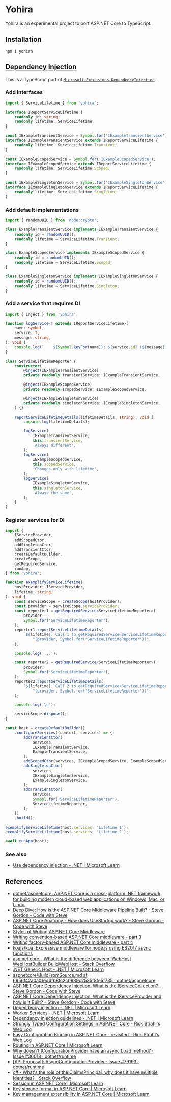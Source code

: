 # Yohira

Yohira is an experimental project to port ASP.NET Core to TypeScript.

## Installation

```
npm i yohira
```

## [Dependency Injection](https://github.com/ycanardeau/yohira/tree/main/packages/extensions.dependency-injection)

This is a TypeScript port of [`Microsoft.Extensions.DependencyInjection`](https://www.nuget.org/packages/Microsoft.Extensions.DependencyInjection/).

### Add interfaces

```ts
import { ServiceLifetime } from 'yohira';

interface IReportServiceLifetime {
    readonly id: string;
    readonly lifetime: ServiceLifetime;
}

const IExampleTransientService = Symbol.for('IExampleTransientService');
interface IExampleTransientService extends IReportServiceLifetime {
    readonly lifetime: ServiceLifetime.Transient;
}

const IExampleScopedService = Symbol.for('IExampleScopedService');
interface IExampleScopedService extends IReportServiceLifetime {
    readonly lifetime: ServiceLifetime.Scoped;
}

const IExampleSingletonService = Symbol.for('IExampleSingletonService');
interface IExampleSingletonService extends IReportServiceLifetime {
    readonly lifetime: ServiceLifetime.Singleton;
}
```

### Add default implementations

```ts
import { randomUUID } from 'node:crypto';

class ExampleTransientService implements IExampleTransientService {
    readonly id = randomUUID();
    readonly lifetime = ServiceLifetime.Transient;
}

class ExampleScopedService implements IExampleScopedService {
    readonly id = randomUUID();
    readonly lifetime = ServiceLifetime.Scoped;
}

class ExampleSingletonService implements IExampleSingletonService {
    readonly id = randomUUID();
    readonly lifetime = ServiceLifetime.Singleton;
}
```

### Add a service that requires DI

```ts
import { inject } from 'yohira';

function logService<T extends IReportServiceLifetime>(
    name: symbol,
    service: T,
    message: string,
): void {
    console.log(`    ${Symbol.keyFor(name)}: ${service.id} (${message})`);
}

class ServiceLifetimeReporter {
    constructor(
        @inject(IExampleTransientService)
        private readonly transientService: IExampleTransientService,

        @inject(IExampleScopedService)
        private readonly scopedService: IExampleScopedService,

        @inject(IExampleSingletonService)
        private readonly singletonService: IExampleSingletonService,
    ) {}

    reportServiceLifetimeDetails(lifetimeDetails: string): void {
        console.log(lifetimeDetails);

        logService(
            IExampleTransientService,
            this.transientService,
            'Always different',
        );
        logService(
            IExampleScopedService,
            this.scopedService,
            'Changes only with lifetime',
        );
        logService(
            IExampleSingletonService,
            this.singletonService,
            'Always the same',
        );
    }
}
```

### Register services for DI

```ts
import {
    IServiceProvider,
    addScopedCtor,
    addSingletonCtor,
    addTransientCtor,
    createDefaultBuilder,
    createScope,
    getRequiredService,
    runApp,
} from 'yohira';

function exemplifyServiceLifetime(
    hostProvider: IServiceProvider,
    lifetime: string,
): void {
    const serviceScope = createScope(hostProvider);
    const provider = serviceScope.serviceProvider;
    const reporter1 = getRequiredService<ServiceLifetimeReporter>(
        provider,
        Symbol.for('ServiceLifetimeReporter'),
    );
    reporter1.reportServiceLifetimeDetails(
        `${lifetime}: Call 1 to getRequiredService<ServiceLifetimeReporter>` +
            "(provider, Symbol.for('ServiceLifetimeReporter'))",
    );

    console.log('...');

    const reporter2 = getRequiredService<ServiceLifetimeReporter>(
        provider,
        Symbol.for('ServiceLifetimeReporter'),
    );
    reporter2.reportServiceLifetimeDetails(
        `${lifetime}: Call 2 to getRequiredService<ServiceLifetimeReporter>` +
            "(provider, Symbol.for('ServiceLifetimeReporter'))",
    );

    console.log('\n');

    serviceScope.dispose();
}

const host = createDefaultBuilder()
    .configureServices((context, services) => {
        addTransientCtor(
            services,
            IExampleTransientService,
            ExampleTransientService,
        );
        addScopedCtor(services, IExampleScopedService, ExampleScopedService);
        addSingletonCtor(
            services,
            IExampleSingletonService,
            ExampleSingletonService,
        );
        addTransientCtor(
            services,
            Symbol.for('ServiceLifetimeReporter'),
            ServiceLifetimeReporter,
        );
    })
    .build();

exemplifyServiceLifetime(host.services, 'Lifetime 1');
exemplifyServiceLifetime(host.services, 'Lifetime 2');

await runApp(host);
```

### See also

-   [Use dependency injection - .NET | Microsoft Learn](https://learn.microsoft.com/en-us/dotnet/core/extensions/dependency-injection-usage)

## References

-   [dotnet/aspnetcore: ASP.NET Core is a cross-platform .NET framework for building modern cloud-based web applications on Windows, Mac, or Linux.](https://github.com/dotnet/aspnetcore)
-   [Deep Dive: How is the ASP.NET Core Middleware Pipeline Built? - Steve Gordon - Code with Steve](https://www.stevejgordon.co.uk/how-is-the-asp-net-core-middleware-pipeline-built)
-   [ASP.NET Core Anatomy - How does UseStartup work? - Steve Gordon - Code with Steve](https://www.stevejgordon.co.uk/aspnet-core-anatomy-how-does-usestartup-work)
-   [Styles of Writing ASP.NET Core Middleware](https://stevetalkscode.co.uk/middleware-styles)
-   [Writing convention-based ASP.NET Core middleware - part 3](https://www.azureblue.io/writing-convention-based-asp-net-core-middleware-part-3/)
-   [Writing factory-based ASP.NET Core middleware - part 4](https://www.azureblue.io/writing-factory-based-asp-net-core-middleware-part-4/)
-   [koajs/koa: Expressive middleware for node.js using ES2017 async functions](https://github.com/koajs/koa)
-   [asp.net core - What is the difference between IWebHost WebHostBuilder BuildWebHost - Stack Overflow](https://stackoverflow.com/questions/52085806/what-is-the-difference-between-iwebhost-webhostbuilder-buildwebhost)
-   [.NET Generic Host - .NET | Microsoft Learn](https://learn.microsoft.com/en-us/dotnet/core/extensions/generic-host)
-   [aspnetcore/BuildFromSource.md at 6956f42a0a01ed4fb8fc2cb889c2535f8fe5f735 · dotnet/aspnetcore](https://github.com/dotnet/aspnetcore/blob/6956f42a0a01ed4fb8fc2cb889c2535f8fe5f735/docs/BuildFromSource.md)
-   [ASP.NET Core Dependency Injection: What is the IServiceCollection? - Steve Gordon - Code with Steve](https://www.stevejgordon.co.uk/aspnet-core-dependency-injection-what-is-the-iservicecollection)
-   [ASP.NET Core Dependency Injection: What is the IServiceProvider and how is it Built? - Steve Gordon - Code with Steve](https://www.stevejgordon.co.uk/aspnet-core-dependency-injection-what-is-the-iserviceprovider-and-how-is-it-built)
-   [Dependency injection - .NET | Microsoft Learn](https://learn.microsoft.com/en-us/dotnet/core/extensions/dependency-injection)
-   [Worker Services - .NET | Microsoft Learn](https://learn.microsoft.com/en-us/dotnet/core/extensions/workers)
-   [Dependency injection guidelines - .NET | Microsoft Learn](https://learn.microsoft.com/en-us/dotnet/core/extensions/dependency-injection-guidelines)
-   [Strongly Typed Configuration Settings in ASP.NET Core - Rick Strahl's Web Log](https://weblog.west-wind.com/posts/2016/may/23/strongly-typed-configuration-settings-in-aspnet-core)
-   [Easy Configuration Binding in ASP.NET Core - revisited - Rick Strahl's Web Log](https://weblog.west-wind.com/posts/2017/dec/12/easy-configuration-binding-in-aspnet-core-revisited)
-   [Routing in ASP.NET Core | Microsoft Learn](https://learn.microsoft.com/en-us/aspnet/core/fundamentals/routing)
-   [Why doesn&#39;t IConfigurationProvider have an async Load method? · Issue #36018 · dotnet/runtime](https://github.com/dotnet/runtime/issues/36018)
-   [[API Proposal]: AsyncConfigurationProvider · Issue #79193 · dotnet/runtime](https://github.com/dotnet/runtime/issues/79193)
-   [c# - What&#39;s the role of the ClaimsPrincipal, why does it have multiple Identities? - Stack Overflow](https://stackoverflow.com/questions/32584074/whats-the-role-of-the-claimsprincipal-why-does-it-have-multiple-identities)
-   [Session in ASP.NET Core | Microsoft Learn](https://learn.microsoft.com/en-us/aspnet/core/fundamentals/app-state)
-   [Key storage format in ASP.NET Core | Microsoft Learn](https://learn.microsoft.com/en-us/aspnet/core/security/data-protection/implementation/key-storage-format)
-   [Key management extensibility in ASP.NET Core | Microsoft Learn](https://learn.microsoft.com/en-us/aspnet/core/security/data-protection/extensibility/key-management)
